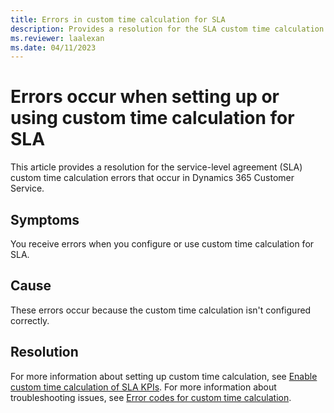 ```yaml
---
title: Errors in custom time calculation for SLA
description: Provides a resolution for the SLA custom time calculation errors in Dynamics 365 Customer Service.
ms.reviewer: laalexan
ms.date: 04/11/2023
---
```

# Errors occur when setting up or using custom time calculation for SLA

This article provides a resolution for the service-level agreement (SLA) custom time calculation errors that occur in Dynamics 365 Customer Service.

## Symptoms

You receive errors when you configure or use custom time calculation for SLA.

## Cause

These errors occur because the custom time calculation isn't configured correctly.

## Resolution

For more information about setting up custom time calculation, see [Enable custom time calculation of SLA KPIs](/dynamics365/customer-service/enable-sla-custom-time-calculation#enable-custom-time-calculation-of-sla-kpis). For more information about troubleshooting issues, see [Error codes for custom time calculation](/dynamics365/customer-service/enable-sla-custom-time-calculation#error-codes-for-custom-time-calculation).

